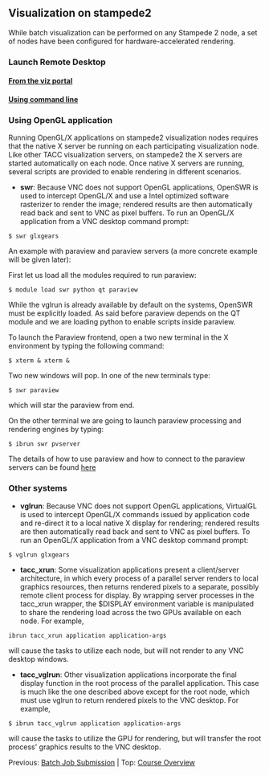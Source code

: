 ## Visualization on stampede2

While batch visualization can be performed on any Stampede 2 node, a set of nodes have been configured for hardware-accelerated rendering.

### Launch Remote Desktop

#### [From the viz portal](intro_hpc_06_vp.md)

#### [Using command line](intro_hpc_06_cmd.md)

### Using OpenGL application

Running OpenGL/X applications on stampede2 visualization nodes requires that the native X server be running on each participating visualization node. Like other TACC visualization servers, on stampede2 the X servers are started automatically on each node.
Once native X servers are running, several scripts are provided to enable rendering in different scenarios.

* __swr__: Because VNC does not support OpenGL applications, OpenSWR is used to intercept OpenGL/X and use a Intel optimized software rasterizer to render the image; rendered results are then automatically read back and sent to VNC as pixel buffers. To run an OpenGL/X application from a VNC desktop command prompt:
```
$ swr glxgears
```

An example with paraview and paraview servers (a more concrete example will be given later):

First let us load all the modules required to run paraview:
```
$ module load swr python qt paraview
```
While the vglrun is already available by default on the systems, OpenSWR must be explicitly loaded. As said before paraview depends on the QT module and we are loading python to enable scripts inside paraview.

To launch the Paraview frontend, open a two new terminal in the X environment by typing the following command:
```
$ xterm & xterm &
```
Two new windows will pop. In one of the new terminals type:
```
$ swr paraview
```
which will star the paraview from end.

On the other terminal we are going to launch paraview processing and rendering engines by typing:
```
$ ibrun swr pvserver
```
The details of how to use paraview and how to connect to the paraview servers can be found [here]()

### Other systems

* __vglrun__: Because VNC does not support OpenGL applications, VirtualGL is used to intercept OpenGL/X commands issued by application code and re-direct it to a local native X display for rendering; rendered results are then automatically read back and sent to VNC as pixel buffers. To run an OpenGL/X application from a VNC desktop command prompt:
```
$ vglrun glxgears
```

* __tacc_xrun__: Some visualization applications present a client/server architecture, in which every process of a parallel server renders to local graphics resources, then returns rendered pixels to a separate, possibly remote client process for display. By wrapping server processes in the tacc_xrun wrapper, the $DISPLAY environment variable is manipulated to share the rendering load across the two GPUs available on each node. For example,
```
ibrun tacc_xrun application application-args
```
will cause the tasks to utilize each node, but will not render to any VNC desktop windows.

* __tacc_vglrun__: Other visualization applications incorporate the final display function in the root process of the parallel application. This case is much like the one described above except for the root node, which must use vglrun to return rendered pixels to the VNC desktop. For example,
```
$ ibrun tacc_vglrun application application-args
```
will cause the tasks to utilize the GPU for rendering, but will transfer the root process' graphics results to the VNC desktop.

Previous: [Batch Job Submission](intro_to_hpc_05.md) | Top: [Course Overview](../../index.md)
